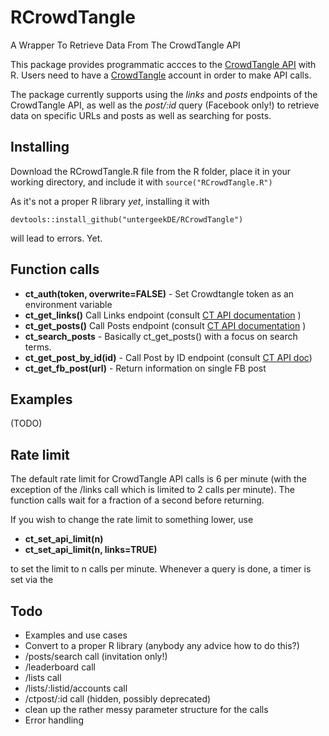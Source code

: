 # RCrowdTangle
A Wrapper To Retrieve Data From The CrowdTangle API

This package provides programmatic accces to the [CrowdTangle API](https://help.crowdtangle.com/en/articles/1189612-crowdtangle-api) with R. Users need to have a [CrowdTangle](https://www.crowdtangle.com/) account in order to make API calls. 

The package currently supports using the *links* and *posts* endpoints of the CrowdTangle API, as well as the *post/:id* query (Facebook only!) to retrieve data on specific URLs and posts as well as searching for posts. 

## Installing

Download the RCrowdTangle.R file from the R folder, place it in your 
working directory, and include it with ```source("RCrowdTangle.R")```

As it's not a proper R library *yet*, installing it with

```devtools::install_github("untergeekDE/RCrowdTangle")```

will lead to errors. Yet.

## Function calls

- **ct_auth(token, overwrite=FALSE)** - Set Crowdtangle token as an environment variable
- **ct_get_links()** Call Links endpoint (consult [CT API documentation](https://github.com/CrowdTangle/API/wiki/Links) )
- **ct_get_posts()** Call Posts endpoint (consult [CT API documentation](https://github.com/CrowdTangle/API/wiki/posts) )
- **ct_search_posts** - Basically ct_get_posts() with a focus on search terms.
- **ct_get_post_by_id(id)** - Call Post by ID endpoint (consult [CT API doc](https://github.com/CrowdTangle/API/wiki/Posts#get-postid)) 
- **ct_get_fb_post(url)** - Return information on single FB post

## Examples

(TODO) 

## Rate limit

The default rate limit for CrowdTangle API calls is 6 per minute (with the exception
of the /links call which is limited to 2 calls per minute). The function calls
wait for a fraction of a second before returning. 

If you wish to change the rate limit to something lower, use

- **ct_set_api_limit(n)** 
- **ct_set_api_limit(n, links=TRUE)**

to set the limit to n calls per minute. Whenever a query is done, a timer is set
via the 

## Todo

- Examples and use cases
- Convert to a proper R library (anybody any advice how to do this?)
- /posts/search call (invitation only!)
- /leaderboard call
- /lists call
- /lists/:listid/accounts call
- /ctpost/:id call (hidden, possibly deprecated)
- clean up the rather messy parameter structure for the calls
- Error handling
